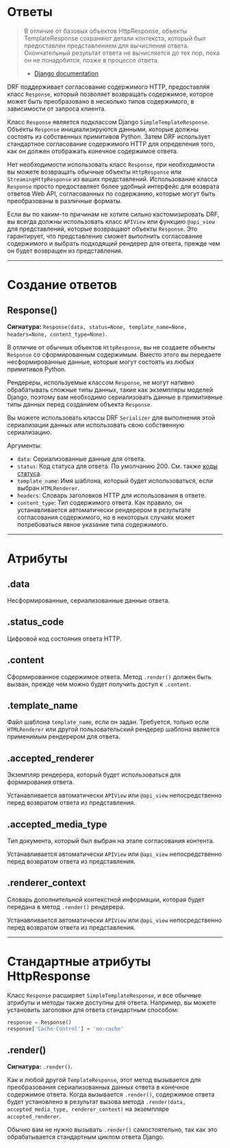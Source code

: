 <!-- TRANSLATED by md-translate -->
# Ответы

> В отличие от базовых объектов HttpResponse, объекты TemplateResponse сохраняют детали контекста, который был предоставлен представлением для вычисления ответа. Окончательный результат ответа не вычисляется до тех пор, пока он не понадобится, позже в процессе ответа.
>
> - [Django documentation](https://docs.djangoproject.com/en/stable/ref/template-response/)

DRF поддерживает согласование содержимого HTTP, предоставляя класс `Response`, который позволяет возвращать содержимое, которое может быть преобразовано в несколько типов содержимого, в зависимости от запроса клиента.

Класс `Response` является подклассом Django `SimpleTemplateResponse`. Объекты `Response` инициализируются данными, которые должны состоять из собственных примитивов Python. Затем DRF использует стандартное согласование содержимого HTTP для определения того, как он должен отображать конечное содержимое ответа.

Нет необходимости использовать класс `Response`, при необходимости вы можете возвращать обычные объекты `HttpResponse` или `StreamingHttpResponse` из ваших представлений. Использование класса `Response` просто предоставляет более удобный интерфейс для возврата ответов Web API, согласованных по содержанию, которые могут быть преобразованы в различные форматы.

Если вы по каким-то причинам не хотите сильно кастомизировать DRF, вы всегда должны использовать класс `APIView` или функцию `@api_view` для представлений, которые возвращают объекты `Response`. Это гарантирует, что представление сможет выполнить согласование содержимого и выбрать подходящий рендерер для ответа, прежде чем он будет возвращен из представления.

---

# Создание ответов

## Response()

**Сигнатура:** `Response(data, status=None, template_name=None, headers=None, content_type=None)`.

В отличие от обычных объектов `HttpResponse`, вы не создаете объекты `Response` со сформированным содержимым. Вместо этого вы передаете несформированные данные, которые могут состоять из любых примитивов Python.

Рендереры, используемые классом `Response`, не могут нативно обрабатывать сложные типы данных, такие как экземпляры моделей Django, поэтому вам необходимо сериализовать данные в примитивные типы данных перед созданием объекта `Response`.

Вы можете использовать классы DRF `Serializer` для выполнения этой сериализации данных или использовать свою собственную сериализацию.

Аргументы:

* `data`: Сериализованные данные для ответа.
* `status`: Код статуса для ответа. По умолчанию 200. См. также [коды статуса](status-codes.md).
* `template_name`: Имя шаблона, который будет использоваться, если выбран `HTMLRenderer`.
* `headers`: Словарь заголовков HTTP для использования в ответе.
* `content_type`: Тип содержимого ответа. Как правило, он устанавливается автоматически рендерером в результате согласования содержимого, но в некоторых случаях может потребоваться явное указание типа содержимого.

---

# Атрибуты

## .data

Несформированные, сериализованные данные ответа.

## .status_code

Цифровой код состояния ответа HTTP.

## .content

Сформированное содержимое ответа. Метод `.render()` должен быть вызван, прежде чем можно будет получить доступ к `.content`.

## .template_name

Файл шаблона `template_name`, если он задан. Требуется, только если `HTMLRenderer` или другой пользовательский рендерер шаблона является применимым рендерером для ответа.

## .accepted_renderer

Экземпляр рендерера, который будет использоваться для формирования ответа.

Устанавливается автоматически `APIView` или `@api_view` непосредственно перед возвратом ответа из представления.

## .accepted_media_type

Тип документа, который был выбран на этапе согласования контента.

Устанавливается автоматически `APIView` или `@api_view` непосредственно перед возвратом ответа из представления.

## .renderer_context

Словарь дополнительной контекстной информации, которая будет передана в метод `.render()` рендерера.

Устанавливается автоматически `APIView` или `@api_view` непосредственно перед возвратом ответа из представления.

---

# Стандартные атрибуты HttpResponse

Класс `Response` расширяет `SimpleTemplateResponse`, и все обычные атрибуты и методы также доступны для ответа. Например, вы можете установить заголовки для ответа стандартным способом:

```python
response = Response()
response['Cache-Control'] = 'no-cache'
```

## .render()

**Сигнатура:** `.render()`.

Как и любой другой `TemplateResponse`, этот метод вызывается для преобразования сериализованных данных ответа в конечное содержимое ответа. Когда вызывается `.render()`, содержимое ответа будет установлено в результат вызова метода `.render(data, accepted_media_type, renderer_context)` на экземпляре `accepted_renderer`.

Обычно вам не нужно вызывать `.render()` самостоятельно, так как это обрабатывается стандартным циклом ответа Django.
